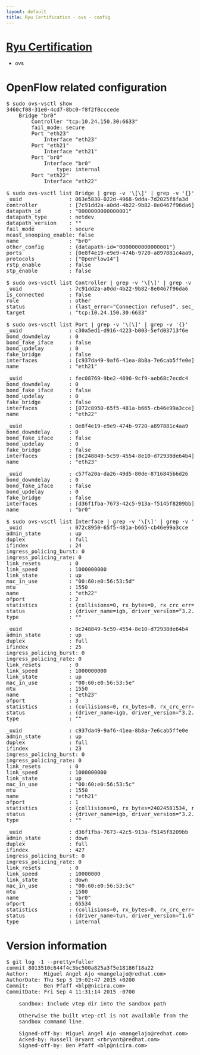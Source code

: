 ```yaml
---
layout: default
title: Ryu Certification - ovs - config
---
```

# [Ryu Certification](http://osrg.github.io/ryu/certification.html)
* ovs 

# OpenFlow related configuration
<pre>
$ sudo ovs-vsctl show
3460cf08-31e0-4cd7-8bc0-f8f2f0cccede
    Bridge "br0"
        Controller "tcp:10.24.150.30:6633"
        fail_mode: secure
        Port "eth23"
            Interface "eth23"
        Port "eth21"
            Interface "eth21"
        Port "br0"
            Interface "br0"
                type: internal
        Port "eth22"
            Interface "eth22"

$ sudo ovs-vsctl list Bridge | grep -v '\[\]' | grep -v '{}'
_uuid               : 063e5830-022d-4968-9dda-7d2025f8fa3d
controller          : [7c91dd2a-a0dd-4b22-9b82-8e0467f96da6]
datapath_id         : "0000000000000001"
datapath_type       : netdev
datapath_version    : "<built-in>"
fail_mode           : secure
mcast_snooping_enable: false
name                : "br0"
other_config        : {datapath-id="0000000000000001"}
ports               : [0e8f4e19-e9e9-474b-9720-a897881c4aa9, c30a5ed1-d916-4223-b003-5efd03713f6e, c57fa20a-da26-49d5-80de-8716845b6d26, fec08769-9be2-4896-9cf9-aeb68c7ecdc4]
protocols           : ["OpenFlow14"]
rstp_enable         : false
stp_enable          : false

$ sudo ovs-vsctl list Controller | grep -v '\[\]' | grep -v '{}'
_uuid               : 7c91dd2a-a0dd-4b22-9b82-8e0467f96da6
is_connected        : false
role                : other
status              : {last_error="Connection refused", sec_since_disconnect="1", state=BACKOFF}
target              : "tcp:10.24.150.30:6633"

$ sudo ovs-vsctl list Port | grep -v '\[\]' | grep -v '{}'
_uuid               : c30a5ed1-d916-4223-b003-5efd03713f6e
bond_downdelay      : 0
bond_fake_iface     : false
bond_updelay        : 0
fake_bridge         : false
interfaces          : [c937da49-9af6-41ea-8b8a-7e6cab5ffe0e]
name                : "eth21"

_uuid               : fec08769-9be2-4896-9cf9-aeb68c7ecdc4
bond_downdelay      : 0
bond_fake_iface     : false
bond_updelay        : 0
fake_bridge         : false
interfaces          : [072c8950-65f5-481a-b665-cb46e99a3cce]
name                : "eth22"

_uuid               : 0e8f4e19-e9e9-474b-9720-a897881c4aa9
bond_downdelay      : 0
bond_fake_iface     : false
bond_updelay        : 0
fake_bridge         : false
interfaces          : [8c248849-5c59-4554-8e10-d72938de64b4]
name                : "eth23"

_uuid               : c57fa20a-da26-49d5-80de-8716845b6d26
bond_downdelay      : 0
bond_fake_iface     : false
bond_updelay        : 0
fake_bridge         : false
interfaces          : [d36f1fba-7673-42c5-913a-f5145f8209bb]
name                : "br0"

$ sudo ovs-vsctl list Interface | grep -v '\[\]' | grep -v '{}'
_uuid               : 072c8950-65f5-481a-b665-cb46e99a3cce
admin_state         : up
duplex              : full
ifindex             : 24
ingress_policing_burst: 0
ingress_policing_rate: 0
link_resets         : 0
link_speed          : 1000000000
link_state          : up
mac_in_use          : "00:60:e0:56:53:5d"
mtu                 : 1550
name                : "eth22"
ofport              : 2
statistics          : {collisions=0, rx_bytes=0, rx_crc_err=0, rx_dropped=0, rx_errors=0, rx_frame_err=0, rx_over_err=0, rx_packets=0, tx_bytes=18089315792, tx_dropped=0, tx_errors=0, tx_packets=12064077}
status              : {driver_name=igb, driver_version="3.2.10-k", firmware_version="2.10-9"}
type                : ""

_uuid               : 8c248849-5c59-4554-8e10-d72938de64b4
admin_state         : up
duplex              : full
ifindex             : 25
ingress_policing_burst: 0
ingress_policing_rate: 0
link_resets         : 0
link_speed          : 1000000000
link_state          : up
mac_in_use          : "00:60:e0:56:53:5e"
mtu                 : 1550
name                : "eth23"
ofport              : 3
statistics          : {collisions=0, rx_bytes=0, rx_crc_err=0, rx_dropped=0, rx_errors=0, rx_frame_err=0, rx_over_err=0, rx_packets=0, tx_bytes=1176922500, tx_dropped=0, tx_errors=0, tx_packets=784615}
status              : {driver_name=igb, driver_version="3.2.10-k", firmware_version="2.10-9"}
type                : ""

_uuid               : c937da49-9af6-41ea-8b8a-7e6cab5ffe0e
admin_state         : up
duplex              : full
ifindex             : 23
ingress_policing_burst: 0
ingress_policing_rate: 0
link_resets         : 0
link_speed          : 1000000000
link_state          : up
mac_in_use          : "00:60:e0:56:53:5c"
mtu                 : 1550
name                : "eth21"
ofport              : 1
statistics          : {collisions=0, rx_bytes=24024581534, rx_crc_err=0, rx_dropped=0, rx_errors=0, rx_frame_err=0, rx_over_err=0, rx_packets=16026376, tx_bytes=0, tx_dropped=0, tx_errors=0, tx_packets=0}
status              : {driver_name=igb, driver_version="3.2.10-k", firmware_version="2.10-9"}
type                : ""

_uuid               : d36f1fba-7673-42c5-913a-f5145f8209bb
admin_state         : down
duplex              : full
ifindex             : 427
ingress_policing_burst: 0
ingress_policing_rate: 0
link_resets         : 0
link_speed          : 10000000
link_state          : down
mac_in_use          : "00:60:e0:56:53:5c"
mtu                 : 1500
name                : "br0"
ofport              : 65534
statistics          : {collisions=0, rx_bytes=0, rx_crc_err=0, rx_dropped=0, rx_errors=0, rx_frame_err=0, rx_over_err=0, rx_packets=0, tx_bytes=0, tx_dropped=0, tx_errors=0, tx_packets=0}
status              : {driver_name=tun, driver_version="1.6", firmware_version="N/A"}
type                : internal
</pre>

# Version information
<pre>
$ git log -1 --pretty=fuller
commit 8013510c644f4c3bc500a825a3f5e18186f18a22
Author:     Miguel Angel Ajo &lt;mangelajo@redhat.com&gt;
AuthorDate: Thu Sep 3 19:02:47 2015 +0200
Commit:     Ben Pfaff &lt;blp@nicira.com&gt;
CommitDate: Fri Sep 4 11:31:14 2015 -0700

    sandbox: Include vtep dir into the sandbox path
    
    Otherwise the built vtep-ctl is not available from the
    sandbox command line.
    
    Signed-off-by: Miguel Angel Ajo &lt;mangelajo@redhat.com&gt;
    Acked-by: Russell Bryant &lt;rbryant@redhat.com&gt;
    Signed-off-by: Ben Pfaff &lt;blp@nicira.com&gt;
</pre>
